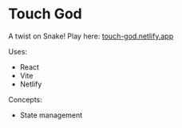 # Touch God

A twist on Snake! Play here: [touch-god.netlify.app](https://touch-god.netlify.app)

Uses:

- React
- Vite
- Netlify

Concepts:

- State management
